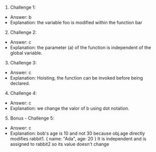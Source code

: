 1. Challenge 1:
  - Answer: b
  - Explanation: the variable foo is modified within the function bar


2. Challenge 2:
  - Answer: c
  - Explanation: the parameter (a) of the function is independent of the global variable.


3. Challenge 3:
  - Answer: c
  - Explanation: Hoisting, the function can be invoked before being declared.


4. Challenge 4:
  - Answer: c 
  - Explanation: we change the valor of b using dot notation.


5. Bonus - Challenge 5:
  - Answer: c
  - Explanation: bob's age is 10 and not 30 because obj.age directly modifies rabbit1.
  { name: "Ada", age: 20 } It is independent and is assigned to rabbit2 so its value doesn't change
